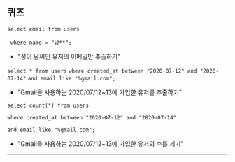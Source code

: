 ## 퀴즈










```select email from users ``` 

  ``` where name = "남**";```   

-    "성이 남씨인 유저의 이메일만 추출하기"























```select * from users```
   ```where created_at between "2020-07-12" and "2020-07-14"```
   ```and email like "%gmail.com";```    

- "Gmail을 사용하는 2020/07/12~13에 가입한 유저를 추출하기"













```select count(*) from users```

```where created_at between "2020-07-12" and "2020-07-14"```

```and email like "%gmail.com";```

- "Gmail을 사용하는 2020/07/12~13에 가입한 유저의 수를 세기"








-----------------------------------------------------------------------------------------------------------------------------------



```python

```

